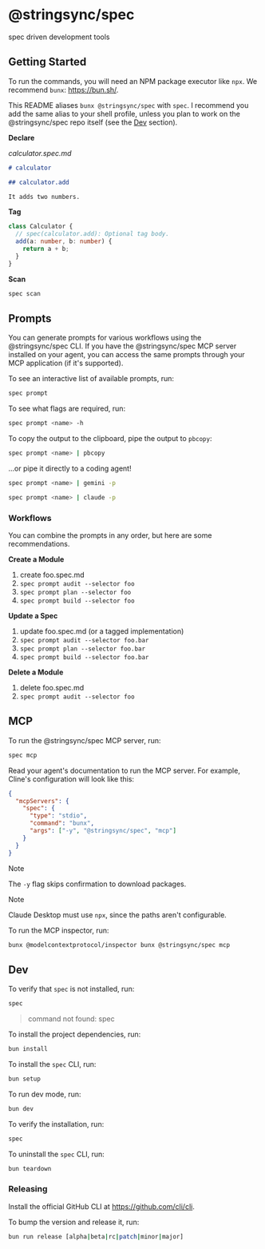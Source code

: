 # @stringsync/spec

spec driven development tools

## Getting Started

To run the commands, you will need an NPM package executor like `npx`. We recommend `bunx`: https://bun.sh/.

This README aliases `bunx @stringsync/spec` with `spec`. I recommend you add the same alias to your shell profile, unless you plan to work on the @stringsync/spec repo itself (see the [Dev](#Dev) section).

**Declare**

_calculator.spec.md_

```md
# calculator

## calculator.add

It adds two numbers.
```

**Tag**

```ts
class Calculator {
  // spec(calculator.add): Optional tag body.
  add(a: number, b: number) {
    return a + b;
  }
}
```

**Scan**

```sh
spec scan
```

## Prompts

You can generate prompts for various workflows using the @stringsync/spec CLI. If you have the @stringsync/spec MCP server installed on your agent, you can access the same prompts through your MCP application (if it's supported).

To see an interactive list of available prompts, run:

```sh
spec prompt
```

To see what flags are required, run:

```sh
spec prompt <name> -h
```

To copy the output to the clipboard, pipe the output to `pbcopy`:

```sh
spec prompt <name> | pbcopy
```

...or pipe it directly to a coding agent!

```sh
spec prompt <name> | gemini -p
```

```sh
spec prompt <name> | claude -p
```

### Workflows

You can combine the prompts in any order, but here are some recommendations.

**Create a Module**

1. create foo.spec.md
2. `spec prompt audit --selector foo`
3. `spec prompt plan --selector foo`
4. `spec prompt build --selector foo`

**Update a Spec**

1. update foo.spec.md (or a tagged implementation)
2. `spec prompt audit --selector foo.bar`
3. `spec prompt plan --selector foo.bar`
4. `spec prompt build --selector foo.bar`

**Delete a Module**

1. delete foo.spec.md
2. `spec prompt audit --selector foo`

## MCP

To run the @stringsync/spec MCP server, run:

```sh
spec mcp
```

Read your agent's documentation to run the MCP server. For example, Cline's configuration will look like this:

```json
{
  "mcpServers": {
    "spec": {
      "type": "stdio",
      "command": "bunx",
      "args": ["-y", "@stringsync/spec", "mcp"]
    }
  }
}
```

> [!NOTE]  
> The `-y` flag skips confirmation to download packages.

> [!NOTE]  
> Claude Desktop must use `npx`, since the paths aren't configurable.

To run the MCP inspector, run:

```sh
bunx @modelcontextprotocol/inspector bunx @stringsync/spec mcp
```

## Dev

To verify that `spec` is not installed, run:

```sh
spec
```

> command not found: spec

To install the project dependencies, run:

```sh
bun install
```

To install the `spec` CLI, run:

```sh
bun setup
```

To run dev mode, run:

```sh
bun dev
```

To verify the installation, run:

```sh
spec
```

To uninstall the `spec` CLI, run:

```sh
bun teardown
```

### Releasing

Install the official GitHub CLI at https://github.com/cli/cli.

To bump the version and release it, run:

```sh
bun run release [alpha|beta|rc|patch|minor|major]
```
